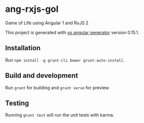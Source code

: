 # ang-rxjs-gol

Game of Life using Angular 1 and RxJS 2

This project is generated with [yo angular generator](https://github.com/yeoman/generator-angular)
version 0.15.1.

## Installation

Run `npm install -g grunt-cli bower grunt-auto-install`.

## Build and development

Run `grunt` for building and `grunt serve` for preview.

## Testing

Running `grunt test` will run the unit tests with karma.
